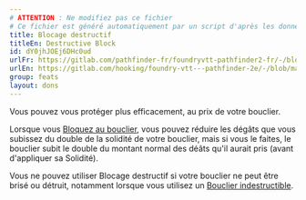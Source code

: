 ```yaml
---
# ATTENTION : Ne modifiez pas ce fichier
# Ce fichier est généré automatiquement par un script d'après les données du module Foundry VTT officiel et de sa traduction
title: Blocage destructif
titleEn: Destructive Block
id: dY0jhJOEj6DHc0ud
urlFr: https://gitlab.com/pathfinder-fr/foundryvtt-pathfinder2-fr/-/blob/master/data/feats/dY0jhJOEj6DHc0ud.htm
urlEn: https://gitlab.com/hooking/foundry-vtt---pathfinder-2e/-/blob/master/packs/data/feats.db/destructive-block.json
group: feats
layout: dons
---
```

Vous pouvez vous protéger plus efficacement, au prix de votre bouclier.

Lorsque vous [Bloquez au bouclier](blocage-au-bouclier.md), vous pouvez réduire les dégâts que vous subissez du double de la solidité de votre bouclier, mais si vous le faites, le bouclier subit le double du montant normal des déâts qu'il aurait pris (avant d'appliquer sa Solidité).

Vous ne pouvez utiliser Blocage destructif si votre bouclier ne peut être brisé ou détruit, notamment lorsque vous utilisez un  [Bouclier indestructible](../equipment/bouclier-indestructible.md).


